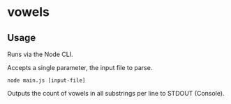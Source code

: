 # vowels

## Usage
Runs via the Node CLI. 

Accepts a single parameter, the input file to parse. 

```
node main.js [input-file]
```

Outputs the count of vowels in all substrings per line to STDOUT (Console).